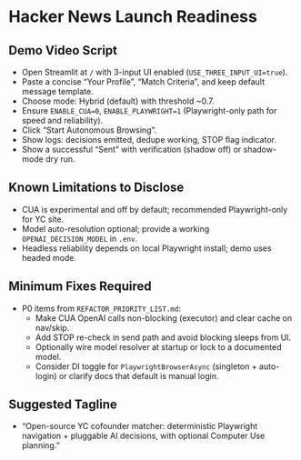 # Hacker News Launch Readiness

## Demo Video Script
- Open Streamlit at `/` with 3-input UI enabled (`USE_THREE_INPUT_UI=true`).
- Paste a concise “Your Profile”, “Match Criteria”, and keep default message template.
- Choose mode: Hybrid (default) with threshold ~0.7.
- Ensure `ENABLE_CUA=0`, `ENABLE_PLAYWRIGHT=1` (Playwright-only path for speed and reliability).
- Click “Start Autonomous Browsing”.
- Show logs: decisions emitted, dedupe working, STOP flag indicator.
- Show a successful “Sent” with verification (shadow off) or shadow-mode dry run.

## Known Limitations to Disclose
- CUA is experimental and off by default; recommended Playwright-only for YC site.
- Model auto-resolution optional; provide a working `OPENAI_DECISION_MODEL` in `.env`.
- Headless reliability depends on local Playwright install; demo uses headed mode.

## Minimum Fixes Required
- P0 items from `REFACTOR_PRIORITY_LIST.md`:
  - Make CUA OpenAI calls non-blocking (executor) and clear cache on nav/skip.
  - Add STOP re-check in send path and avoid blocking sleeps from UI.
  - Optionally wire model resolver at startup or lock to a documented model.
  - Consider DI toggle for `PlaywrightBrowserAsync` (singleton + auto-login) or clarify docs that default is manual login.

## Suggested Tagline
- “Open-source YC cofounder matcher: deterministic Playwright navigation + pluggable AI decisions, with optional Computer Use planning.”

